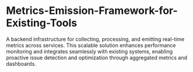 # Metrics-Emission-Framework-for-Existing-Tools
A backend infrastructure for collecting, processing, and emitting real-time metrics across services. This scalable solution enhances performance monitoring and integrates seamlessly with existing systems, enabling proactive issue detection and optimization through aggregated metrics and dashboards.
